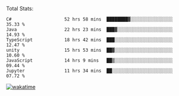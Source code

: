 Total Stats:
<!--START_SECTION:waka-->

```text
C#                    52 hrs 58 mins  ████████▓░░░░░░░░░░░░░░░░   35.33 %
Java                  22 hrs 23 mins  ███▓░░░░░░░░░░░░░░░░░░░░░   14.93 %
TypeScript            18 hrs 42 mins  ███░░░░░░░░░░░░░░░░░░░░░░   12.47 %
unity                 15 hrs 53 mins  ██▓░░░░░░░░░░░░░░░░░░░░░░   10.60 %
JavaScript            14 hrs 9 mins   ██▒░░░░░░░░░░░░░░░░░░░░░░   09.44 %
Jupyter               11 hrs 34 mins  ██░░░░░░░░░░░░░░░░░░░░░░░   07.72 %
```

<!--END_SECTION:waka-->

[![wakatime](https://wakatime.com/badge/user/d6a1e036-2153-43d6-9604-0dce67457b7f.svg)](https://wakatime.com/@d6a1e036-2153-43d6-9604-0dce67457b7f)
